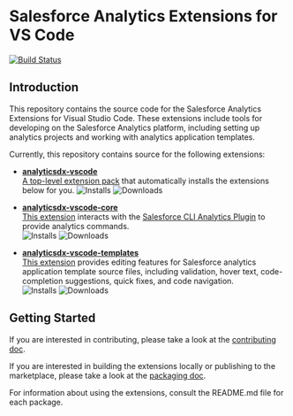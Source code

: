 # Salesforce Analytics Extensions for VS Code

[![Build Status](https://github.com/forcedotcom/analyticsdx-vscode/workflows/Build%20and%20test/badge.svg)](https://github.com/forcedotcom/analyticsdx-vscode/actions?query=workflow%3A%22Build+and+test%22+branch%3Adevelop)

<!-- TODO: badges for security and code coverage when we hook those up -->

## Introduction

This repository contains the source code for the Salesforce Analytics Extensions for Visual Studio Code.
These extensions include tools for developing on the Salesforce Analytics platform, including setting up analytics
projects and working with analytics application templates.

Currently, this repository contains source for the following extensions:

- **[analyticsdx-vscode](extensions/analyticsdx-vscode/README.md)**  
  [A top-level extension pack](https://marketplace.visualstudio.com/items?itemName=salesforce.analyticsdx-vscode) that
  automatically installs the extensions below for you.
  ![Installs](https://img.shields.io/visual-studio-marketplace/i/salesforce.analyticsdx-vscode) ![Downloads](https://img.shields.io/visual-studio-marketplace/d/salesforce.analyticsdx-vscode)

- **[analyticsdx-vscode-core](extensions/analyticsdx-vscode-core/README.md)**  
  [This extension](https://marketplace.visualstudio.com/items?itemName=salesforce.analyticsdx-vscode-core) interacts
  with the [Salesforce CLI Analytics Plugin](http://sfdc.co/adx_cli_help)
  to provide analytics commands.  
  ![Installs](https://img.shields.io/visual-studio-marketplace/i/salesforce.analyticsdx-vscode-core) ![Downloads](https://img.shields.io/visual-studio-marketplace/d/salesforce.analyticsdx-vscode-core)

- **[analyticsdx-vscode-templates](extensions/analyticsdx-vscode-templates/README.md)**  
  [This extension](https://marketplace.visualstudio.com/items?itemName=salesforce.analyticsdx-vscode-templates) provides
  editing features for Salesforce analytics application template source files, including validation, hover text,
  code-completion suggestions, quick fixes, and code navigation.  
  ![Installs](https://img.shields.io/visual-studio-marketplace/i/salesforce.analyticsdx-vscode-templates) ![Downloads](https://img.shields.io/visual-studio-marketplace/d/salesforce.analyticsdx-vscode-templates)

## Getting Started

If you are interested in contributing, please take a look at the [contributing doc](CONTRIBUTING.md).

If you are interested in building the extensions locally or publishing to the marketplace, please take a look at the
[packaging doc](contributing/packaging.md).

For information about using the extensions, consult the README.md file for each package.
